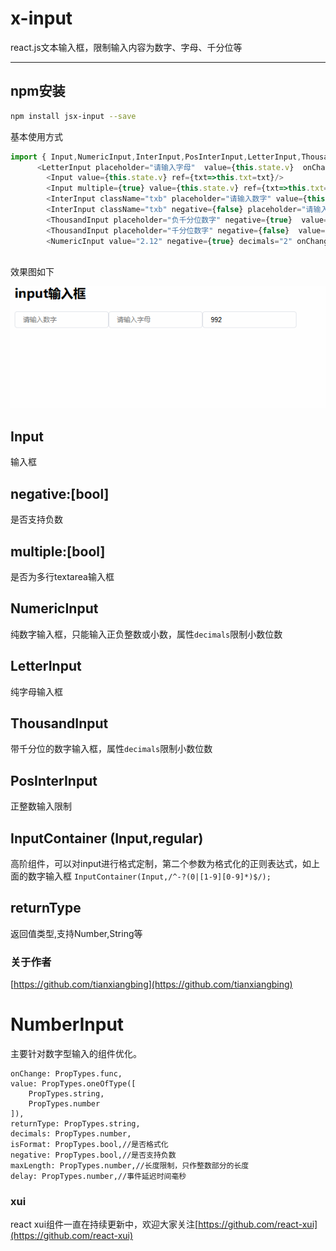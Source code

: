 <!--
 * @Descripttion: 
 * @Author: tianxiangbing
 * @Date: 2018-11-27 18:08:06
 * @LastEditTime: 2020-05-07 16:54:01
 * @github: https://github.com/tianxiangbing
 -->
# x-input
react.js文本输入框，限制输入内容为数字、字母、千分位等
***
## npm安装

```bash
npm install jsx-input --save
```
基本使用方式
```js
import { Input,NumericInput,InterInput,PosInterInput,LetterInput,ThousandInput } from 'jsx-input';
      <LetterInput placeholder="请输入字母"  value={this.state.v}  onChange={this.changeHandle.bind(this)}/>
        <Input value={this.state.v} ref={txt=>this.txt=txt}/>
        <Input multiple={true} value={this.state.v} ref={txt=>this.txt=txt}/>
        <InterInput className="txb" placeholder="请输入数字" value={this.state.v} />
        <InterInput className="txb" negative={false} placeholder="请输入正数" value={this.state.v} />
        <ThousandInput placeholder="负千分位数字" negative={true}  value={this.state.v}  decimals="4" onChange={this.changeHandle.bind(this)}/>
        <ThousandInput placeholder="千分位数字" negative={false}  value={this.state.v}  decimals="4" onChange={this.changeHandle.bind(this)}/>
        <NumericInput value="2.12" negative={true} decimals="2" onChange={this.changeHandle.bind(this)}/>
    
```
效果图如下

![x-input](examples/input.gif)
## Input 
输入框
## negative:[bool]
是否支持负数
## multiple:[bool]
是否为多行textarea输入框
## NumericInput
纯数字输入框，只能输入正负整数或小数，属性`decimals`限制小数位数
## LetterInput
纯字母输入框
## ThousandInput
带千分位的数字输入框，属性`decimals`限制小数位数
## PosInterInput
正整数输入限制
## InputContainer (Input,regular)
高阶组件，可以对input进行格式定制，第二个参数为格式化的正则表达式，如上面的数字输入框 `InputContainer(Input,/^-?(0|[1-9][0-9]*)$/);`
## returnType 
返回值类型,支持Number,String等
### 关于作者
[https://github.com/tianxiangbing](https://github.com/tianxiangbing)

# NumberInput
主要针对数字型输入的组件优化。
```
onChange: PropTypes.func,
value: PropTypes.oneOfType([
    PropTypes.string,
    PropTypes.number
]),
returnType: PropTypes.string,
decimals: PropTypes.number,
isFormat: PropTypes.bool,//是否格式化
negative: PropTypes.bool,//是否支持负数
maxLength: PropTypes.number,//长度限制，只作整数部分的长度
delay: PropTypes.number,//事件延迟时间毫秒
```
### xui
react xui组件一直在持续更新中，欢迎大家关注[https://github.com/react-xui](https://github.com/react-xui)